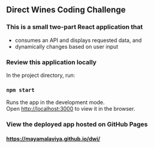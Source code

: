 
## Direct Wines Coding Challenge

### This is a small two-part React application that 
* consumes an API and displays requested data, and
* dynamically changes based on user input

### Review this application locally
In the project directory, run:

### `npm start`

Runs the app in the development mode.<br>
Open [http://localhost:3000](http://localhost:3000) to view it in the browser.

### View the deployed app hosted on GitHub Pages
#### <https://mayamalaviya.github.io/dwi/>
